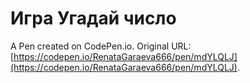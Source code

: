 # Игра Угадай число

A Pen created on CodePen.io. Original URL: [https://codepen.io/RenataGaraeva666/pen/mdYLQLJ](https://codepen.io/RenataGaraeva666/pen/mdYLQLJ).

